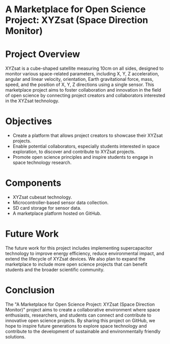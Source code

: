# A Marketplace for Open Science Project: XYZsat (Space Direction Monitor)

# Project Overview

XYZsat is a cube-shaped satellite measuring 10cm on all sides, designed to monitor various space-related parameters, including X, Y, Z acceleration, angular and linear velocity, orientation, Earth gravitational force, mass, speed, and the position of X, Y, Z directions using a single sensor. This marketplace project aims to foster collaboration and innovation in the field of open science by connecting project creators and collaborators interested in the XYZsat technology.

# Objectives

- Create a platform that allows project creators to showcase their XYZsat projects.
- Enable potential collaborators, especially students interested in space exploration, to discover and contribute to XYZsat projects.
- Promote open science principles and inspire students to engage in space technology research.

# Components

- XYZsat cubesat technology.
- Microcontroller-based sensor data collection.
- SD card storage for sensor data.
- A marketplace platform hosted on GitHub.

# Future Work

The future work for this project includes implementing supercapacitor technology to improve energy efficiency, reduce environmental impact, and extend the lifecycle of XYZsat devices. We also plan to expand the marketplace to include more open science projects that can benefit students and the broader scientific community.

# Conclusion

The "A Marketplace for Open Science Project: XYZsat (Space Direction Monitor)" project aims to create a collaborative environment where space enthusiasts, researchers, and students can connect and contribute to innovative open science projects. By sharing this project on GitHub, we hope to inspire future generations to explore space technology and contribute to the development of sustainable and environmentally friendly solutions.



